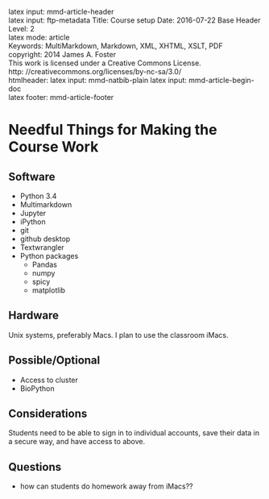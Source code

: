 latex input:	mmd-article-header  
latex input:	ftp-metadata 
Title:	Course setup
Date:	2016-07-22 
Base Header Level:	2  
latex mode:	article  
Keywords:	MultiMarkdown, Markdown, XML, XHTML, XSLT, PDF   
copyright:	2014 James A. Foster  
	This work is licensed under a Creative Commons License.  
	http:	//creativecommons.org/licenses/by-nc-sa/3.0/  
htmlheader:	<script type="text/javascript" src="http://cdn.mathjax.org/mathjax/latest/MathJax.js?config=TeX-AMS-MML_HTMLorMML"></script>
latex input:	mmd-natbib-plain
latex input:	mmd-article-begin-doc  
latex footer:	mmd-article-footer  
# Needful Things for Making the Course Work #

## Software ##
* Python 3.4
* Multimarkdown
* Jupyter
* iPython
* git
* github desktop
* Textwrangler
* Python packages
    * Pandas
    * numpy
    * spicy
    * matplotlib

 
## Hardware ##
Unix systems, preferably Macs. 
I plan to use the classroom iMacs.
## Possible/Optional ##
* Access to cluster
* BioPython
## Considerations ##
Students need to be able to sign in to individual accounts, save their data in a secure way, and have access to above.
## Questions ##

* how can students do homework away from iMacs??